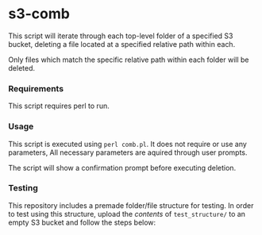 # s3-comb
This script will iterate through each top-level folder of a specified S3 bucket, deleting a file located at a specified relative path within each.

Only files which match the specific relative path within each folder will be deleted.


### Requirements
This script requires perl to run.


### Usage
This script is executed using `perl comb.pl`. It does not require or use any parameters, All necessary parameters are aquired through user prompts.

The script will show a confirmation prompt before executing deletion.

### Testing
This repository includes a premade folder/file structure for testing. In order to test using this structure, upload the *contents* of `test_structure/` to an empty S3 bucket and follow the steps below:

